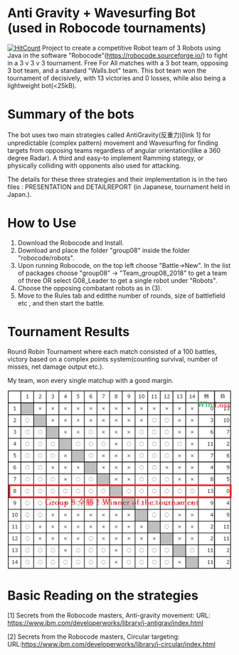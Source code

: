# Anti Gravity + Wavesurfing Bot (used in Robocode tournaments)
[![HitCount](http://hits.dwyl.com/parthnan/AntiGrav-WavesurfingBot.svg)](http://hits.dwyl.com/parthnan/AntiGrav-WavesurfingBot)
Project to create a competitive Robot team of 3 Robots using Java in the software "Robocode"(https://robocode.sourceforge.io/) to fight in a 3 v 3 v 3 tournament. Free For All matches with a 3 bot team, opposing 3 bot team, and a standard "Walls.bot" team. This bot team won the tournament of decisively, with 13 victories and 0 losses, while also being a lightweight bot(<25kB). 

# Summary of the bots
The bot uses two main strategies called AntiGravity(反重力)[link 1] for unpredictable (complex pattern) movement and Wavesurfing for finding targets from opposing teams regardless of angular orientation(like a 360 degree Radar). 
A third and easy-to implement Ramming stategy, or physically colliding with opponents also used for attacking. 

The details for these three strategies and their implementation is in the two files : PRESENTATION and DETAILREPORT (in Japanese, tournament held in Japan.).

# How to Use
1. Download the Robocode and Install.
2. Download and place the folder "group08" inside the folder "robocode/robots".  
3. Upon running Robocode, on the top left choose "Battle->New". In the list of packages choose "group08" -> "Team_group08_2018" to get a team of three OR select G08_Leader to get a single robot under "Robots".
4. Choose the opposing combatant robots as in (3). 
5. Move to the Rules tab and editthe number of rounds, size of battlefield etc , and then start the battle.

# Tournament Results
Round Robin Tournament where each match consisted of a 100 battles, victory based on a complex points system(counting survival, number of misses, net damage output etc.). 

My team, won every single matchup with a good margin. 

![alt text](https://raw.githubusercontent.com/parthnan/AntiGrav-WavesurfingBot/master/winall.png)


# Basic Reading on the strategies
[1] Secrets from the Robocode masters, Anti-gravity movement: URL: https://www.ibm.com/developerworks/library/j-antigrav/index.html

[2] Secrets from the Robocode masters, Circular targeting: URL:https://www.ibm.com/developerworks/library/j-circular/index.html
